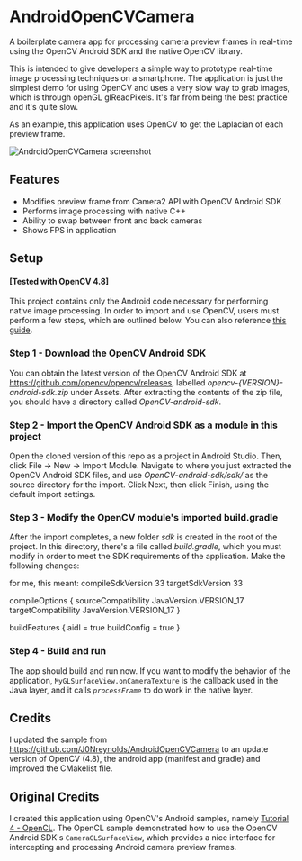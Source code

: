 # AndroidOpenCVCamera
A boilerplate camera app for processing camera preview frames in real-time using the OpenCV Android SDK and the native OpenCV library.

This is intended to give developers a simple way to prototype real-time image processing techniques on a smartphone. The application is just the simplest demo for using OpenCV and uses a very slow way to grab images, which is through openGL glReadPixels. It's far from being the best practice and it's quite slow. 

As an example, this application uses OpenCV to get the Laplacian of each preview frame.

![AndroidOpenCVCamera screenshot](https://lh3.googleusercontent.com/B2lvLW6ZU6-V-k8IEN2p0ZmePYehoEFV8VEm2nTfK8M0mDfyHBpocy8JtyJEoPaBgtx2KYWTIT-nmrjHqhjb5BeWU_c9my4HydEk2LuNga2C2vCHD9dDk2Tj_jsp6_XQUwOw2AG_0W20g8eJKBEpMRLtnjDZIOzmaMkUxCRskFaF02BEEpWY1bIUwCFFfvh5u5_lcIQ0UT0LV4HST11nt09Le_yIc4hFWdjsvRpgpJLBTYCl7jPuY-MoRSXSGuAE3Fcvyj6W-FLBRICnxDU-UzDqFCcH506k9q7k8OeYIfG34geylx5MPNbCgRz7x-PUiLRZ_UTdnDMbdgSMouZUrCk3nxujNp367ya1FPzNuIW-uad4zw0AnTMz2FYyRL_Ygsqdhfp94B2qCvrcl2jFmiYGbtaJoIun3gtRwDcXkbDyjPg1sdJDrCZEEzm0zMJDkpZpfjUllQ0CleZ9ITaO_tCrI7ahJFwxTqWyLmcV3W5cMM19azaiOyaXxmnh3i0ups2A5awnMWcDRPdRfh6sJzSbAsOJ4i_-vJOWN8y2ug3r4IQXKCVrwHAwqZmPEMNEa0cJL3brO_Awvj6C4swd1hGFfeeuH-gvYuEp0uDaX7l3m6YPw5dFeb7PmLi1zMCiYdKf5Tf661pMVN9VYjruWjYYSVzxOLIODw=w377-h625-no)

## Features
- Modifies preview frame from Camera2 API with OpenCV Android SDK
- Performs image processing with native C++
- Ability to swap between front and back cameras
- Shows FPS in application

## Setup
#### [Tested with OpenCV 4.8]
This project contains only the Android code necessary for performing native image processing. In order to import and use OpenCV, users must perform a few steps, which are outlined below. You can also reference [this guide](https://proandroiddev.com/android-studio-step-by-step-guide-to-download-and-install-opencv-for-android-9ddcb78a8bc3).

### Step 1 - Download the OpenCV Android SDK
You can obtain the latest version of the OpenCV Android SDK at https://github.com/opencv/opencv/releases, labelled *opencv-{VERSION}-android-sdk.zip* under Assets. After extracting the contents of the zip file, you should have a directory called *OpenCV-android-sdk*.

### Step 2 - Import the OpenCV Android SDK as a module in this project
Open the cloned version of this repo as a project in Android Studio. Then, click File -> New -> Import Module. Navigate to where you just extracted the OpenCV Android SDK files, and use *OpenCV-android-sdk/sdk/* as the source directory for the import. Click Next, then click Finish, using the default import settings.

### Step 3 - Modify the OpenCV module's imported build.gradle
After the import completes, a new folder *sdk* is created in the root of the project. In this directory, there's a file called *build.gradle*, which you must modify in order to meet the SDK requirements of the application. Make the following changes:

for me, this meant:
compileSdkVersion 33
targetSdkVersion 33

compileOptions {
    sourceCompatibility JavaVersion.VERSION_17
    targetCompatibility JavaVersion.VERSION_17
}

buildFeatures {
    aidl = true
    buildConfig = true
}

### Step 4 - Build and run
The app should build and run now. If you want to modify the behavior of the application, `MyGLSurfaceView.onCameraTexture` is the callback used in the Java layer, and it calls *`processFrame`* to do work in the native layer.

## Credits
I updated the sample from https://github.com/J0Nreynolds/AndroidOpenCVCamera to an update version of OpenCV (4.8), the android app (manifest and gradle) and improved the CMakelist file.

## Original Credits
I created this application using OpenCV's Android samples, namely [Tutorial 4 - OpenCL](https://github.com/opencv/opencv/tree/3.4/samples/android/tutorial-4-opencl). The OpenCL sample demonstrated how to use the OpenCV Android SDK's `CameraGLSurfaceView`, which provides a nice interface for intercepting and processing Android camera preview frames.
